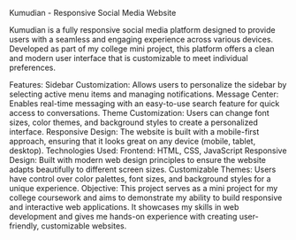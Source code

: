 Kumudian - Responsive Social Media Website

Kumudian is a fully responsive social media platform designed to provide users with a seamless and engaging experience across various devices. Developed as part of my college mini project, this platform offers a clean and modern user interface that is customizable to meet individual preferences.

Features:
Sidebar Customization: Allows users to personalize the sidebar by selecting active menu items and managing notifications.
Message Center: Enables real-time messaging with an easy-to-use search feature for quick access to conversations.
Theme Customization: Users can change font sizes, color themes, and background styles to create a personalized interface.
Responsive Design: The website is built with a mobile-first approach, ensuring that it looks great on any device (mobile, tablet, desktop).
Technologies Used:
Frontend: HTML, CSS, JavaScript
Responsive Design: Built with modern web design principles to ensure the website adapts beautifully to different screen sizes.
Customizable Themes: Users have control over color palettes, font sizes, and background styles for a unique experience.
Objective:
This project serves as a mini project for my college coursework and aims to demonstrate my ability to build responsive and interactive web applications. It showcases my skills in web development and gives me hands-on experience with creating user-friendly, customizable websites.
